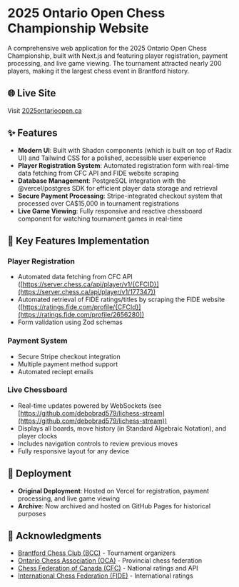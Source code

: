 # 2025 Ontario Open Chess Championship Website

A comprehensive web application for the 2025 Ontario Open Chess Championship, built with Next.js and featuring player registration, payment processing, and live game viewing. The tournament attracted nearly 200 players, making it the largest chess event in Brantford history.

## 🌐 Live Site

Visit [2025ontarioopen.ca](https://www.2025ontarioopen.ca)

## ✨ Features

- **Modern UI**: Built with Shadcn components (which is built on top of Radix UI) and Tailwind CSS for a polished, accessible user experience
- **Player Registration System**: Automated registration form with real-time data fetching from CFC API and FIDE website scraping
- **Database Management**: PostgreSQL integration with the @vercel/postgres SDK for efficient player data storage and retrieval
- **Secure Payment Processing**: Stripe-integrated checkout system that processed over CA$15,000 in tournament registrations
- **Live Game Viewing**: Fully responsive and reactive chessboard component for watching tournament games in real-time

## 🎯 Key Features Implementation

### Player Registration
- Automated data fetching from CFC API ([https://server.chess.ca/api/player/v1/{CFCID}](https://server.chess.ca/api/player/v1/177347))
- Automated retrieval of FIDE ratings/titles by scraping the FIDE website ([https://ratings.fide.com/profile/{CFCId}](https://ratings.fide.com/profile/2656280))
- Form validation using Zod schemas

### Payment System
- Secure Stripe checkout integration
- Multiple payment method support
- Automated reciept emails

### Live Chessboard
- Real-time updates powered by WebSockets (see [https://github.com/debobrad579/lichess-stream](https://github.com/debobrad579/lichess-stream))
- Displays all boards, move history (in Standard Algebraic Notation), and player clocks
- Includes navigation controls to review previous moves
- Fully responsive layout for any device

## 🚀 Deployment

- **Original Deployment**: Hosted on Vercel for registration, payment processing, and live game viewing
- **Archive**: Now archived and hosted on GitHub Pages for historical purposes

## 🙏 Acknowledgments

- [Brantford Chess Club (BCC)](https://www.brantchess.ca) - Tournament organizers
- [Ontario Chess Association (OCA)](https://www.ontariochess.com/) - Provincial chess federation
- [Chess Federation of Canada (CFC)](https://www.chess.ca) - National ratings and API
- [International Chess Federation (FIDE)](https://www.fide.com/) - International ratings
